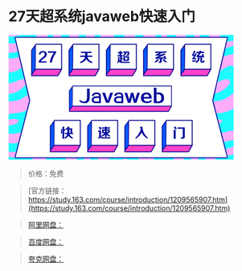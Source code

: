 # 27天超系统javaweb快速入门

![img](../../../assets/study163/free/916a6f8e1b454e44bc01c29f437cb9d8.jpg)

> 价格：免费

> [官方链接：https://study.163.com/course/introduction/1209565907.htm](https://study.163.com/course/introduction/1209565907.htm)

> [阿里网盘：]()

> [百度网盘：]()

> [夸克网盘：]()
